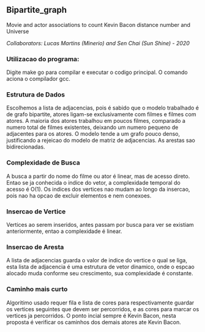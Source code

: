 ## Bipartite_graph

Movie and actor associations to count Kevin Bacon distance number and Universe

_Collaborators: Lucas Martins (Minerio) and Sen Chai (Sun Shine) - 2020_

### Utilizacao do programa:
Digite make go para compilar e executar o codigo principal. O comando aciona o compilador gcc.
### Estrutura de Dados
Escolhemos a lista de adjacencias, pois é sabido que o modelo trabalhado é de grafo bipartite, atores ligam-se exclusivamente com filmes e filmes com atores.
A maioria dos atores trabalhou em poucos filmes, comparado a numero total de filmes existentes, deixando um numero pequeno de adjacentes para os atores. O modelo tende a um grafo pouco denso, justificando a rejeicao do modelo de matriz de adjacencias.
As arestas sao bidirecionadas.

### Complexidade de Busca
A busca a partir do nome do filme ou ator é linear, mas de acesso direto. Entao se ja conhecida o indice do vetor, a complexidade temporal do acesso é O(1).
Os indices dos vertices nao mudam ao longo da insercao, pois nao ha opcao de excluir elementos e nem conexoes.

### Insercao de Vertice
Vertices ao serem inseridos, antes passam por busca para ver se existiam anteriormente, entao a complexidade é linear.

### Insercao de Aresta
A lista de adjacencias guarda o valor de indice do vertice o qual se liga, esta lista de adjacencia é uma estrutura de vetor dinamico, onde o espcao alocado muda conforme seu crescimento, sua complexidade é constante.

### Caminho mais curto
Algoritimo usado requer fila e lista de cores para respectivamente guardar os vertices seguintes que devem ser percorridos, e as cores para marcar os vertices ja percorridos. O ponto incial sempre é Kevin Bacon, nesta proposta é verificar os caminhos dos demais atores ate Kevin Bacon.
